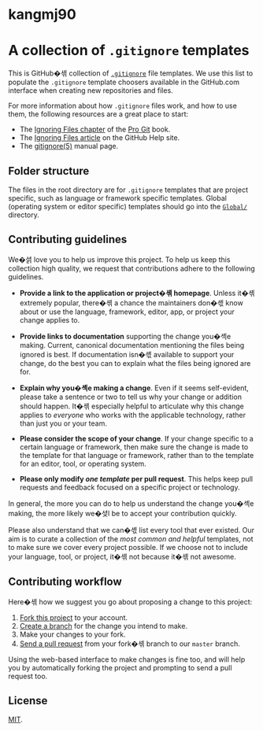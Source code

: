 # kangmj90
# A collection of `.gitignore` templates

This is GitHub�셲 collection of [`.gitignore`][man] file templates.
We use this list to populate the `.gitignore` template choosers available
in the GitHub.com interface when creating new repositories and files.

For more information about how `.gitignore` files work, and how to use them,
the following resources are a great place to start:

- The [Ignoring Files chapter][chapter] of the [Pro Git][progit] book.
- The [Ignoring Files article][help] on the GitHub Help site.
- The [gitignore(5)][man] manual page.

[man]: http://git-scm.com/docs/gitignore
[help]: https://help.github.com/articles/ignoring-files
[chapter]: http://git-scm.com/book/en/Git-Basics-Recording-Changes-to-the-Repository#Ignoring-Files
[progit]: http://git-scm.com/book

## Folder structure

The files in the root directory are for `.gitignore` templates that are
project specific, such as language or framework specific templates.
Global (operating system or editor specific) templates should go into the
[`Global/`](./Global) directory.

## Contributing guidelines

We�셝 love you to help us improve this project. To help us keep this collection
high quality, we request that contributions adhere to the following guidelines.

- **Provide a link to the application or project�셲 homepage**. Unless it�셲
  extremely popular, there�셲 a chance the maintainers don�셳 know about or use
  the language, framework, editor, app, or project your change applies to.

- **Provide links to documentation** supporting the change you�셱e making.
  Current, canonical documentation mentioning the files being ignored is best.
  If documentation isn�셳 available to support your change, do the best you can
  to explain what the files being ignored are for.

- **Explain why you�셱e making a change**. Even if it seems self-evident, please
  take a sentence or two to tell us why your change or addition should happen.
  It�셲 especially helpful to articulate why this change applies to *everyone*
  who works with the applicable technology, rather than just you or your team.

- **Please consider the scope of your change**. If your change specific to a
  certain language or framework, then make sure the change is made to the
  template for that language or framework, rather than to the template for an
  editor, tool, or operating system.

- **Please only modify *one template* per pull request**. This helps keep pull
  requests and feedback focused on a specific project or technology.

In general, the more you can do to help us understand the change you�셱e making,
the more likely we�셪l be to accept your contribution quickly.

Please also understand that we can�셳 list every tool that ever existed.
Our aim is to curate a collection of the *most common and helpful* templates,
not to make sure we cover every project possible. If we choose not to
include your language, tool, or project, it�셲 not because it�셲 not awesome.

## Contributing workflow

Here�셲 how we suggest you go about proposing a change to this project:

1. [Fork this project][fork] to your account.
2. [Create a branch][branch] for the change you intend to make.
3. Make your changes to your fork.
4. [Send a pull request][pr] from your fork�셲 branch to our `master` branch.

Using the web-based interface to make changes is fine too, and will help you
by automatically forking the project and prompting to send a pull request too.

[fork]: https://help.github.com/articles/fork-a-repo/
[branch]: https://help.github.com/articles/creating-and-deleting-branches-within-your-repository
[pr]: https://help.github.com/articles/using-pull-requests/

## License

[MIT](./LICENSE).
